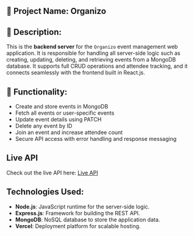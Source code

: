 ## 📌 Project Name: Organizo 

## 📄 Description:
This is the **backend server** for the `Organizo` event management web application. It is responsible for handling all server-side logic such as creating, updating, deleting, and retrieving events from a MongoDB database. It supports full CRUD operations and attendee tracking, and it connects seamlessly with the frontend built in React.js.

## 🚀 Functionality:
- Create and store events in MongoDB
- Fetch all events or user-specific events
- Update event details using PATCH
- Delete any event by ID
- Join an event and increase attendee count
- Secure API access with error handling and response messaging

## Live API
Check out the live API here: [Live API](https://eventmanagment-flax.vercel.app/)

## Technologies Used:
- **Node.js**: JavaScript runtime for the server-side logic.
- **Express.js**: Framework for building the REST API.
- **MongoDB**: NoSQL database to store the application data.
- **Vercel**: Deployment platform for scalable hosting.


